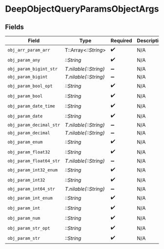 # DeepObjectQueryParamsObjectArgs


## Fields

| Field                        | Type                         | Required                     | Description                  | Example                      |
| ---------------------------- | ---------------------------- | ---------------------------- | ---------------------------- | ---------------------------- |
| `obj_arr_param_arr`          | T::Array<*::String*>         | :heavy_check_mark:           | N/A                          |                              |
| `obj_param_any`              | *::String*                   | :heavy_check_mark:           | N/A                          | any                          |
| `obj_param_bigint_str`       | *T.nilable(::String)*        | :heavy_minus_sign:           | N/A                          | 9223372036854775808          |
| `obj_param_bigint`           | *T.nilable(::String)*        | :heavy_minus_sign:           | N/A                          | 8821239038968084             |
| `obj_param_bool_opt`         | *::String*                   | :heavy_check_mark:           | N/A                          | true                         |
| `obj_param_bool`             | *::String*                   | :heavy_check_mark:           | N/A                          | true                         |
| `obj_param_date_time`        | *::String*                   | :heavy_check_mark:           | N/A                          | 2020-01-01T00:00:00.001Z     |
| `obj_param_date`             | *::String*                   | :heavy_check_mark:           | N/A                          | 2020-01-01                   |
| `obj_param_decimal_str`      | *T.nilable(::String)*        | :heavy_minus_sign:           | N/A                          | 3.14159265358979344719667586 |
| `obj_param_decimal`          | *T.nilable(::String)*        | :heavy_minus_sign:           | N/A                          | 3.141592653589793            |
| `obj_param_enum`             | *::String*                   | :heavy_check_mark:           | N/A                          | one                          |
| `obj_param_float32`          | *::String*                   | :heavy_check_mark:           | N/A                          | 1.1                          |
| `obj_param_float64_str`      | *T.nilable(::String)*        | :heavy_minus_sign:           | N/A                          | 1.1                          |
| `obj_param_int32_enum`       | *::String*                   | :heavy_check_mark:           | N/A                          | 55                           |
| `obj_param_int32`            | *::String*                   | :heavy_check_mark:           | N/A                          | 1                            |
| `obj_param_int64_str`        | *T.nilable(::String)*        | :heavy_minus_sign:           | N/A                          | 100                          |
| `obj_param_int_enum`         | *::String*                   | :heavy_check_mark:           | N/A                          | 2                            |
| `obj_param_int`              | *::String*                   | :heavy_check_mark:           | N/A                          | 1                            |
| `obj_param_num`              | *::String*                   | :heavy_check_mark:           | N/A                          | 1.1                          |
| `obj_param_str_opt`          | *::String*                   | :heavy_check_mark:           | N/A                          | testOptional                 |
| `obj_param_str`              | *::String*                   | :heavy_check_mark:           | N/A                          | test                         |